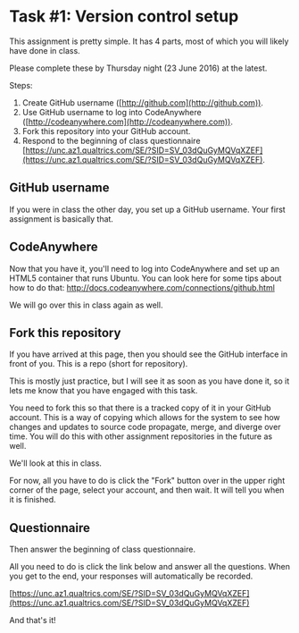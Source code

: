 # Task \#1: Version control setup

This assignment is pretty simple. 
It has 4 parts, most of which you will likely have done in class. 

Please complete these by Thursday night (23 June 2016) at the latest. 

Steps: 

1. Create GitHub username ([http://github.com](http://github.com)).
2. Use GitHub username to log into CodeAnywhere ([http://codeanywhere.com](http://codeanywhere.com)). 
3. Fork this repository into your GitHub account. 
4. Respond to the beginning of class questionnaire [https://unc.az1.qualtrics.com/SE/?SID=SV_03dQuGyMQVqXZEF](https://unc.az1.qualtrics.com/SE/?SID=SV_03dQuGyMQVqXZEF). 

## GitHub username

If you were in class the other day, you set up a GitHub username. 
Your first assignment is basically that. 

## CodeAnywhere

Now that you have it, you'll need to log into CodeAnywhere and set up an HTML5 container that runs Ubuntu. 
You can look here for some tips about how to do that: http://docs.codeanywhere.com/connections/github.html

We will go over this in class again as well. 

## Fork this repository

If you have arrived at this page, then you should see the GitHub interface in front of you. 
This is a repo (short for repository). 

This is mostly just practice, but I will see it as soon as you have done it, so it lets me know that you have engaged with this task. 

You need to fork this so that there is a tracked copy of it in your GitHub account. 
This is a way of copying which allows for the system to see how changes and updates to source code propagate, merge, and diverge over time. 
You will do this with other assignment repositories in the future as well. 

We'll look at this in class. 

For now, all you have to do is click the "Fork" button over in the upper right corner of the page, select your account, and then wait. 
It will tell you when it is finished. 

## Questionnaire

Then answer the beginning of class questionnaire. 

All you need to do is click the link below and answer all the questions. When you get to the end, your responses will automatically be recorded.  

[https://unc.az1.qualtrics.com/SE/?SID=SV_03dQuGyMQVqXZEF](https://unc.az1.qualtrics.com/SE/?SID=SV_03dQuGyMQVqXZEF)

And that's it!

